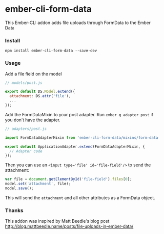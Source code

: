 # ember-cli-form-data

This Ember-CLI addon adds file uploads through FormData to the Ember Data

### Install

```
npm install ember-cli-form-data --save-dev
```

### Usage

Add a file field on the model

```js
// models/post.js

export default DS.Model.extend({
  attachment: DS.attr('file'),
  ...
});
```

Add the FormDataMixin to your post adapter. Run ``ember g adapter post`` if you don't have the adapter.

```js
// adapters/post.js

import FormDataAdapterMixin from 'ember-cli-form-data/mixins/form-data-adapter';

export default ApplicationAdapter.extend(FormDataAdapterMixin, {
  // Adapter code
});
```

Then you can use an ``<input type='file' id='file-field'/>`` to send the attachment: 

```js
var file = document.getElementById('file-field').files[0];
model.set('attachment', file);
model.save();
```

This will send the ``attachment`` and all other attributes as a FormData object.

### Thanks

This addon was inspired by Matt Beedle's blog post http://blog.mattbeedle.name/posts/file-uploads-in-ember-data/